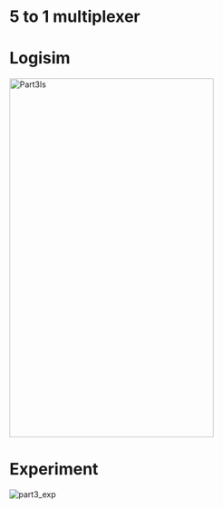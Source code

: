 # 5 to 1 multiplexer

# Logisim

<img width="360" height="633" alt="Part3ls" src="https://github.com/user-attachments/assets/c0b41e68-f69d-41d8-b4af-ce1633e9554d" />


# Experiment

![part3_exp](https://github.com/user-attachments/assets/571f1a1d-ca1e-47f5-bf3c-6b7576e0e3dc)
